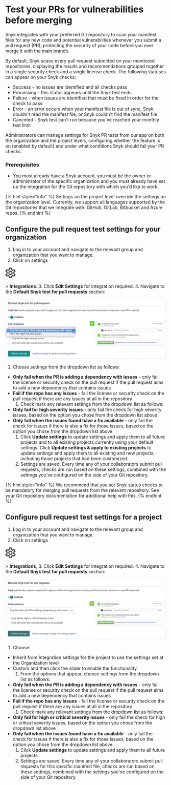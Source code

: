 # Test your PRs for vulnerabilities before merging

Snyk integrates with your preferred Git repository to scan your manifest files for any new code and potential vulnerabilities whenever you submit a pull request \(PR\), protecting the security of your code before you ever merge it with the main branch.

By default, Snyk scans every pull request submitted on your monitored repositories, displaying the results and recommendations grouped together in a single security check and a single license check. The following statuses can appear on your Snyk checks:

* Success - no issues are identified and all checks pass
* Processing - this status appears until the Snyk test ends
* Failure - when issues are identified that must be fixed in order for the check to pass
* Error - an error occurs when your manifest file is out of sync, Snyk couldn't read the manifest file, or Snyk couldn't find the manifest file
* Canceled - Snyk test can't run because you've reached your monthly test limit

Administrators can manage settings for Snyk PR tests from our app on both the organization and the project levels, configuring whether the feature is on \(enabled by default\) and under what conditions Snyk should fail your PR checks.

### **Prerequisites**

* You must already have a Snyk account, you must be the owner or administrator of the specific organization and you must already have set up the integration for the Git repository with which you'd like to work.

{% hint style="info" %}
Settings on the project level override the settings on the organization level. Currently, we support all languages supported by the Git repositories that we integrate with: GitHub, GitLab, Bitbucket and Azure repos.
{% endhint %}

## Configure the pull request test settings for your organization

1. Log in to your account and navigate to the relevant group and organization that you want to manage.
2. Click on settings

![cog\_icon.png](../../.gitbook/assets/cog_icon.png)

&gt; **Integrations**. 3. Click **Edit Settings** for integration required. 4. Navigate to the **Default Snyk test for pull requests** section:

![settings.png](../../.gitbook/assets/uuid-332c4a2e-5425-573a-5057-53eb37608e46-en.png)

1. Choose settings from the dropdown list as follows:

* **Only fail when the PR is adding a dependency with issues** - only fail the license or security check on the pull request if the pull request aims to add a new dependency that contains issues
* **Fail if the repo has any issues** - fail the license or security check on the pull request if there are any issues at all in the repository
  1. Check mark any relevant settings from the dropdown list as follows:
* **Only fail for high severity issues** - only fail the check for high severity issues, based on the option you chose from the dropdown list above
* **Only fail when the issues found have a fix available** - only fail the check for issues if there is also a fix for those issues, based on the option you chose from the dropdown list above
  1. Click **Update settings** to update settings and apply them to all future projects and to all existing projects currently using your default settings. Click **Update settings & apply to existing projects** to update settings and apply them to all existing and new projects, including those projects that had been customized.
  2. Settings are saved. Every time any of your collaborators submit pull requests, checks are run based on these settings, combined with the settings you've configured on the side of your Git repository.

{% hint style="info" %}
We recommend that you set Snyk status checks to be mandatory for merging pull requests from the relevant repository. See your Git repository documentation for additional help with this.
{% endhint %}

## Configure pull request test settings for a project

1. Log in to your account and navigate to the relevant group and organization that you want to manage.
2. Click on settings

![cog\_icon.png](../../.gitbook/assets/cog_icon.png)

&gt; **Integrations**, 3. Click **Edit Settings** for integration required. 4. Navigate to the **Default Snyk test for pull requests** section:

![mceclip1.png](../../.gitbook/assets/mceclip1-14-.png)

1. Choose:

* Inherit from Integration settings for the project to use the settings set at the Organization level
* Custom and then click the slider to enable the functionality.
  1. From the options that appear, choose settings from the dropdown list as follows:
* **Only fail when the PR is adding a dependency with issues** - only fail the license or security check on the pull request if the pull request aims to add a new dependency that contains issues
* **Fail if the repo has any issues** - fail the license or security check on the pull request if there are any issues at all in the repository
  1. Check mark any relevant settings from the dropdown list as follows:
* **Only fail for high or critical severity issues** - only fail the check for high or critical severity issues, based on the option you chose from the dropdown list above
* **Only fail when the issues found have a fix available** - only fail the check for issues if there is also a fix for those issues, based on the option you chose from the dropdown list above
  1. Click **Update settings** to update settings and apply them to all future projects.
  2. Settings are saved. Every time any of your collaborators submit pull requests for this specific manifest file, checks are run based on these settings, combined with the settings you've configured on the side of your Git repository.

